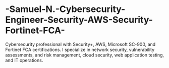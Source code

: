 # -Samuel-N.-Cybersecurity-Engineer-Security-AWS-Security-Fortinet-FCA-
Cybersecurity professional with Security+, AWS, Microsoft SC-900, and Fortinet FCA certifications. I specialize in network security, vulnerability assessments, and risk management, cloud security, web application testing, and IT operations.
